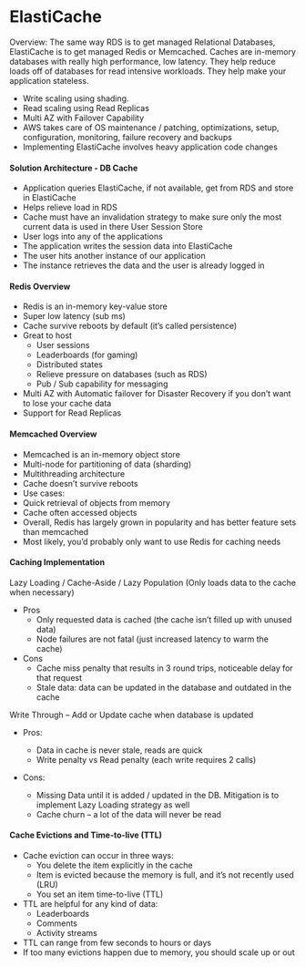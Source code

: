 # ElastiCache

Overview:
The same way RDS is to get managed Relational Databases, ElastiCache is to get managed Redis or Memcached. Caches are in-memory databases with really high performance, low latency. They help reduce loads off of databases for read intensive workloads. They help make your application stateless.

* Write scaling using shading.
* Read scaling using Read Replicas
* Multi AZ with Failover Capability
* AWS takes care of OS maintenance / patching, optimizations, setup, configuration, monitoring, failure recovery and backups
* Implementing ElastiCache involves heavy application code changes

#### Solution Architecture - DB Cache

* Application queries ElastiCache, if not available, get from RDS and store in ElastiCache
* Helps relieve load in RDS
* Cache must have an invalidation strategy to make sure only the most current data is used in there
  User Session Store
* User logs into any of the applications
* The application writes the session data into ElastiCache
* The user hits another instance of our application
* The instance retrieves the data and the user is already logged in

#### Redis Overview

* Redis is an in-memory key-value store
* Super low latency (sub ms)
* Cache survive reboots by default (it’s called persistence)
* Great to host
  * User sessions
  * Leaderboards (for gaming)
  * Distributed states
  * Relieve pressure on databases (such as RDS)
  * Pub / Sub capability for messaging
* Multi AZ with Automatic failover for Disaster Recovery if you don’t want to lose your cache data
* Support for Read Replicas

#### Memcached Overview

* Memcached is an in-memory object store
* Multi-node for partitioning of data (sharding)
* Multithreading architecture
* Cache doesn’t survive reboots
* Use cases:
* Quick retrieval of objects from memory
* Cache often accessed objects
* Overall, Redis has largely grown in popularity and has better feature sets than memcached
* Most likely, you’d probably only want to use Redis for caching needs

#### Caching Implementation

Lazy Loading / Cache-Aside / Lazy Population (Only loads data to the cache when necessary)

- Pros
  - Only requested data is cached (the cache isn’t filled up with unused data)
  - Node failures are not fatal (just increased latency to warm the cache)
- Cons
  - Cache miss penalty that results in 3 round trips, noticeable delay for that request
  - Stale data: data can be updated in the database and outdated in the cache

Write Through – Add or Update cache when database is updated

- Pros:

  - Data in cache is never stale, reads are quick
  - Write penalty vs Read penalty (each write requires 2 calls)
- Cons:

  - Missing Data until it is added / updated in the DB. Mitigation is to implement Lazy Loading strategy as well
  - Cache churn – a lot of the data will never be read

#### Cache Evictions and Time-to-live (TTL)

- Cache eviction can occur in three ways:
  - You delete the item explicitly in the cache
  - Item is evicted because the memory is full, and it’s not recently used (LRU)
  - You set an item time-to-live (TTL)
- TTL are helpful for any kind of data:
  - Leaderboards
  - Comments
  - Activity streams
- TTL can range from few seconds to hours or days
- If too many evictions happen due to memory, you should scale up or out
